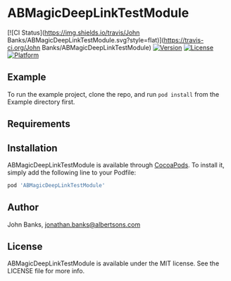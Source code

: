 # ABMagicDeepLinkTestModule

[![CI Status](https://img.shields.io/travis/John Banks/ABMagicDeepLinkTestModule.svg?style=flat)](https://travis-ci.org/John Banks/ABMagicDeepLinkTestModule)
[![Version](https://img.shields.io/cocoapods/v/ABMagicDeepLinkTestModule.svg?style=flat)](https://cocoapods.org/pods/ABMagicDeepLinkTestModule)
[![License](https://img.shields.io/cocoapods/l/ABMagicDeepLinkTestModule.svg?style=flat)](https://cocoapods.org/pods/ABMagicDeepLinkTestModule)
[![Platform](https://img.shields.io/cocoapods/p/ABMagicDeepLinkTestModule.svg?style=flat)](https://cocoapods.org/pods/ABMagicDeepLinkTestModule)

## Example

To run the example project, clone the repo, and run `pod install` from the Example directory first.

## Requirements

## Installation

ABMagicDeepLinkTestModule is available through [CocoaPods](https://cocoapods.org). To install
it, simply add the following line to your Podfile:

```ruby
pod 'ABMagicDeepLinkTestModule'
```

## Author

John Banks, jonathan.banks@albertsons.com

## License

ABMagicDeepLinkTestModule is available under the MIT license. See the LICENSE file for more info.
